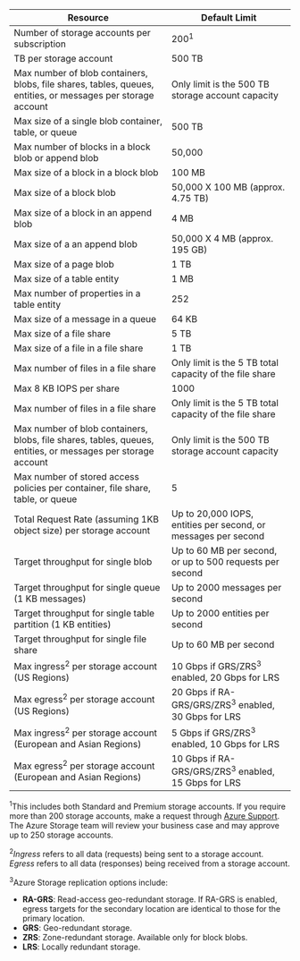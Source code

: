 | Resource | Default Limit |
| --- | --- |
| Number of storage accounts per subscription |200<sup>1</sup> |
| TB per storage account |500 TB |
| Max number of blob containers, blobs, file shares, tables, queues, entities, or messages per storage account |Only limit is the 500 TB storage account capacity |
| Max size of a single blob container, table, or queue |500 TB |
| Max number of blocks in a block blob or append blob |50,000 |
| Max size of a block in a block blob |100 MB |
| Max size of a block blob |50,000 X 100 MB (approx. 4.75 TB) |
| Max size of a block in an append blob |4 MB |
| Max size of a an append blob |50,000 X 4 MB (approx. 195 GB) |
| Max size of a page blob |1 TB |
| Max size of a table entity |1 MB |
| Max number of properties in a table entity |252 |
| Max size of a message in a queue |64 KB |
| Max size of a file share |5 TB |
| Max size of a file in a file share |1 TB |
| Max number of files in a file share |Only limit is the 5 TB total capacity of the file share |
| Max 8 KB IOPS per share |1000 |
| Max number of files in a file share |Only limit is the 5 TB total capacity of the file share |
| Max number of blob containers, blobs, file shares, tables, queues, entities, or messages per storage account |Only limit is the 500 TB storage account capacity |
| Max number of stored access policies per container, file share, table, or queue |5 |
| Total Request Rate (assuming 1KB object size) per storage account |Up to 20,000 IOPS, entities per second, or messages per second |
| Target throughput for single blob |Up to 60 MB per second, or up to 500 requests per second |
| Target throughput for single queue (1 KB messages) |Up to 2000 messages per second |
| Target throughput for single table partition (1 KB entities) |Up to 2000 entities per second |
| Target throughput for single file share |Up to 60 MB per second |
| Max ingress<sup>2</sup> per storage account (US Regions) |10 Gbps if GRS/ZRS<sup>3</sup> enabled, 20 Gbps for LRS |
| Max egress<sup>2</sup> per storage account (US Regions) |20 Gbps if RA-GRS/GRS/ZRS<sup>3</sup> enabled, 30 Gbps for LRS |
| Max ingress<sup>2</sup> per storage account (European and Asian Regions) |5 Gbps if GRS/ZRS<sup>3</sup> enabled, 10 Gbps for LRS |
| Max egress<sup>2</sup> per storage account (European and Asian Regions) |10 Gbps if RA-GRS/GRS/ZRS<sup>3</sup> enabled, 15 Gbps for LRS |

<sup>1</sup>This includes both Standard and Premium storage accounts. If you require more than 200 storage accounts, make a request through [Azure Support](https://azure.microsoft.com/support/faq/). The Azure Storage team will review your business case and may approve up to 250 storage accounts. 

<sup>2</sup>*Ingress* refers to all data (requests) being sent to a storage account. *Egress* refers to all data (responses) being received from a storage account.  

<sup>3</sup>Azure Storage replication options include:

* **RA-GRS**: Read-access geo-redundant storage. If RA-GRS is enabled, egress targets for the secondary location are identical to those for the primary location.
* **GRS**:  Geo-redundant storage. 
* **ZRS**: Zone-redundant storage. Available only for block blobs. 
* **LRS**: Locally redundant storage. 

